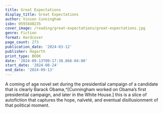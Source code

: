 ```yaml
---
title: Great Expectations
display_title: Great Expectations
author: Vinson Cunningham
isbn: 0593448235
cover_image: /reading/great-expectations/great-expectations.jpg
genre: Fiction
format: Hardcover
page_count: 273
publication_date: '2024-03-12'
publisher: Hogarth
print_type: BOOK
date: '2024-09-13T09:17:38.866-04:00'
start_date: '2024-08-24'
end_date: '2024-09-13'
---
```


A coming of age novel set during the presidential campaign of a candidate that is clearly Barack Obama,^[Cunningham worked on Obama’s first presidential campaign, and later in the White House.] this is a slice of autofiction that captures the hope, naïveté, and eventual disillusionment of that political moment. 
